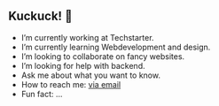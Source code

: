## Kuckuck! 👋





-  I’m currently working at Techstarter.
-  I’m currently learning Webdevelopment and design.
-  I’m looking to collaborate on fancy websites.
-  I’m looking for help with backend.
-  Ask me about what you want to know.
-  How to reach me: [via email](www.willellwart@gmail.com)
-  Fun fact: ...

